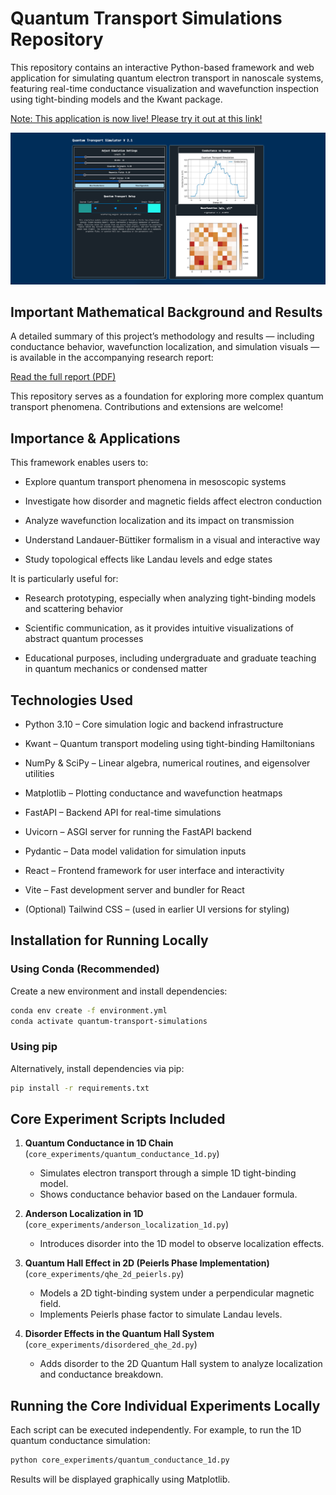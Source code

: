 # Quantum Transport Simulations Repository

This repository contains an interactive Python-based framework and web application for simulating quantum electron transport in nanoscale systems, featuring real-time conductance visualization and wavefunction inspection using tight-binding models and the Kwant package.

[Note: This application is now live! Please try it out at this link!](http://silalabs.io/qtransport/)

![Current UI (actively being built!)](images/ui_ss.png)


## Important Mathematical Background and Results
A detailed summary of this project’s methodology and results — including conductance behavior, wavefunction localization, and simulation visuals — is available in the accompanying research report:

[Read the full report (PDF)](https://senurir.github.io/pdfs/A_Python_Based_Simulation_Framework_for_Visualizing_Nanoscale_Quantum_Transport.pdf)

This repository serves as a foundation for exploring more complex quantum transport phenomena. Contributions and extensions are welcome!

## Importance & Applications
This framework enables users to:

- Explore quantum transport phenomena in mesoscopic systems

- Investigate how disorder and magnetic fields affect electron conduction

- Analyze wavefunction localization and its impact on transmission

- Understand Landauer-Büttiker formalism in a visual and interactive way

- Study topological effects like Landau levels and edge states

It is particularly useful for:

- Research prototyping, especially when analyzing tight-binding models and scattering behavior

- Scientific communication, as it provides intuitive visualizations of abstract quantum processes

- Educational purposes, including undergraduate and graduate teaching in quantum mechanics or condensed matter

## Technologies Used
- Python 3.10 – Core simulation logic and backend infrastructure

- Kwant – Quantum transport modeling using tight-binding Hamiltonians

- NumPy & SciPy – Linear algebra, numerical routines, and eigensolver utilities

- Matplotlib – Plotting conductance and wavefunction heatmaps

- FastAPI – Backend API for real-time simulations

- Uvicorn – ASGI server for running the FastAPI backend

- Pydantic – Data model validation for simulation inputs

- React – Frontend framework for user interface and interactivity

- Vite – Fast development server and bundler for React

- (Optional) Tailwind CSS – (used in earlier UI versions for styling)


## Installation for Running Locally

### Using Conda (Recommended)
Create a new environment and install dependencies:
```bash
conda env create -f environment.yml
conda activate quantum-transport-simulations
```

### Using pip
Alternatively, install dependencies via pip:
```bash
pip install -r requirements.txt
```

## Core Experiment Scripts Included

1. **Quantum Conductance in 1D Chain** (`core_experiments/quantum_conductance_1d.py`)
   - Simulates electron transport through a simple 1D tight-binding model.
   - Shows conductance behavior based on the Landauer formula.

2. **Anderson Localization in 1D** (`core_experiments/anderson_localization_1d.py`)
   - Introduces disorder into the 1D model to observe localization effects.

3. **Quantum Hall Effect in 2D (Peierls Phase Implementation)** (`core_experiments/qhe_2d_peierls.py`)
   - Models a 2D tight-binding system under a perpendicular magnetic field.
   - Implements Peierls phase factor to simulate Landau levels.

4. **Disorder Effects in the Quantum Hall System** (`core_experiments/disordered_qhe_2d.py`)
   - Adds disorder to the 2D Quantum Hall system to analyze localization and conductance breakdown.

## Running the Core Individual Experiments Locally
Each script can be executed independently. For example, to run the 1D quantum conductance simulation:
```bash
python core_experiments/quantum_conductance_1d.py
```
Results will be displayed graphically using Matplotlib.